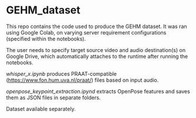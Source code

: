 # GEHM_dataset

This repo contains the code used to produce the GEHM dataset. It was ran using Google Colab, on varying server requirement configurations (specified within the notebooks).

The user needs to specify target source video and audio destination(s) on Google Drive, which automatically attaches to the runtime after running the notebooks.

_whisper_x.ipynb_ produces PRAAT-compatible (https://www.fon.hum.uva.nl/praat/) files based on input audio.

_openpose_keypoint_extraction.ipynd_ extracts OpenPose features and saves them as JSON files in separate folders.

Dataset available separately.
